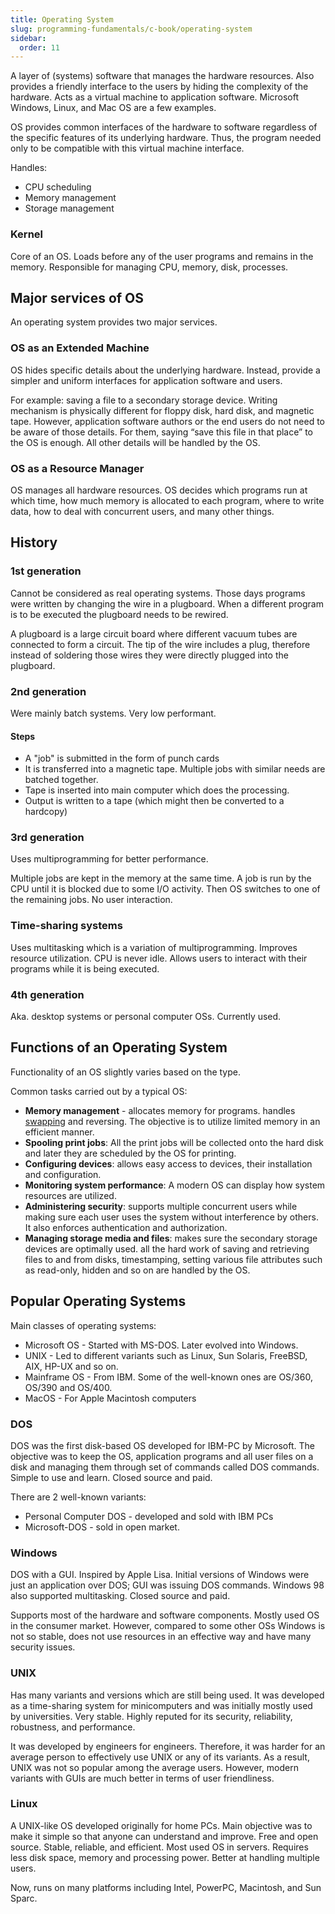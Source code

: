 ```yaml
---
title: Operating System
slug: programming-fundamentals/c-book/operating-system
sidebar:
  order: 11
---
```


A layer of (systems) software that manages the hardware resources. Also provides
a friendly interface to the users by hiding the complexity of the hardware. Acts
as a virtual machine to application software. Microsoft Windows, Linux, and Mac
OS are a few examples.

OS provides common interfaces of the hardware to software regardless of the
specific features of its underlying hardware. Thus, the program needed only to
be compatible with this virtual machine interface.

Handles:

- CPU scheduling
- Memory management
- Storage management

### Kernel

Core of an OS. Loads before any of the user programs and remains in the memory.
Responsible for managing CPU, memory, disk, processes.

## Major services of OS

An operating system provides two major services.

### OS as an Extended Machine

OS hides specific details about the underlying hardware. Instead, provide a
simpler and uniform interfaces for application software and users.

For example: saving a file to a secondary storage device. Writing mechanism is
physically different for floppy disk, hard disk, and magnetic tape. However,
application software authors or the end users do not need to be aware of those
details. For them, saying “save this file in that place” to the OS is enough.
All other details will be handled by the OS.

### OS as a Resource Manager

OS manages all hardware resources. OS decides which programs run at which time,
how much memory is allocated to each program, where to write data, how to deal
with concurrent users, and many other things.

## History

### 1st generation

Cannot be considered as real operating systems. Those days programs were written
by changing the wire in a plugboard. When a different program is to be executed
the plugboard needs to be rewired.

A plugboard is a large circuit board where different vacuum tubes are connected
to form a circuit. The tip of the wire includes a plug, therefore instead of
soldering those wires they were directly plugged into the plugboard.

### 2nd generation

Were mainly batch systems. Very low performant.

#### Steps

- A "job" is submitted in the form of punch cards
- It is transferred into a magnetic tape. Multiple jobs with similar needs are
  batched together.
- Tape is inserted into main computer which does the processing.
- Output is written to a tape (which might then be converted to a hardcopy)

### 3rd generation

Uses multiprogramming for better performance.

Multiple jobs are kept in the memory at the same time. A job is run by the CPU
until it is blocked due to some I/O activity. Then OS switches to one of the
remaining jobs. No user interaction.

### Time-sharing systems

Uses multitasking which is a variation of multiprogramming. Improves resource
utilization. CPU is never idle. Allows users to interact with their programs
while it is being executed.

### 4th generation

Aka. desktop systems or personal computer OSs. Currently used.

## Functions of an Operating System

Functionality of an OS slightly varies based on the type.

Common tasks carried out by a typical OS:

- **Memory management** - allocates memory for programs. handles
  [swapping](/programming-fundamentals/C-book/computer-memory/#swapping) and
  reversing. The objective is to utilize limited memory in an efficient manner.
- **Spooling print jobs**: All the print jobs will be collected onto the hard
  disk and later they are scheduled by the OS for printing.
- **Configuring devices**: allows easy access to devices, their installation and
  configuration.
- **Monitoring system performance**: A modern OS can display how system
  resources are utilized.
- **Administering security**: supports multiple concurrent users while making
  sure each user uses the system without interference by others. It also
  enforces authentication and authorization.
- **Managing storage media and files**: makes sure the secondary storage devices
  are optimally used. all the hard work of saving and retrieving files to and
  from disks, timestamping, setting various file attributes such as read-only,
  hidden and so on are handled by the OS.

## Popular Operating Systems

Main classes of operating systems:

- Microsoft OS - Started with MS-DOS. Later evolved into Windows.
- UNIX - Led to different variants such as Linux, Sun Solaris, FreeBSD, AIX,
  HP-UX and so on.
- Mainframe OS - From IBM. Some of the well-known ones are OS/360, OS/390 and
  OS/400.
- MacOS - For Apple Macintosh computers

### DOS

DOS was the first disk-based OS developed for IBM-PC by Microsoft. The objective
was to keep the OS, application programs and all user files on a disk and
managing them through set of commands called DOS commands. Simple to use and
learn. Closed source and paid.

There are 2 well-known variants:

- Personal Computer DOS - developed and sold with IBM PCs
- Microsoft-DOS - sold in open market.

### Windows

DOS with a GUI. Inspired by Apple Lisa. Initial versions of Windows were just an
application over DOS; GUI was issuing DOS commands. Windows 98 also supported
multitasking. Closed source and paid.

Supports most of the hardware and software components. Mostly used OS in the
consumer market. However, compared to some other OSs Windows is not so stable,
does not use resources in an effective way and have many security issues.

### UNIX

Has many variants and versions which are still being used. It was developed as a
time-sharing system for minicomputers and was initially mostly used by
universities. Very stable. Highly reputed for its security, reliability,
robustness, and performance.

It was developed by engineers for engineers. Therefore, it was harder for an
average person to effectively use UNIX or any of its variants. As a result, UNIX
was not so popular among the average users. However, modern variants with GUIs
are much better in terms of user friendliness.

### Linux

A UNIX-like OS developed originally for home PCs. Main objective was to make it
simple so that anyone can understand and improve. Free and open source. Stable,
reliable, and efficient. Most used OS in servers. Requires less disk space,
memory and processing power. Better at handling multiple users.

Now, runs on many platforms including Intel, PowerPC, Macintosh, and Sun Sparc.
